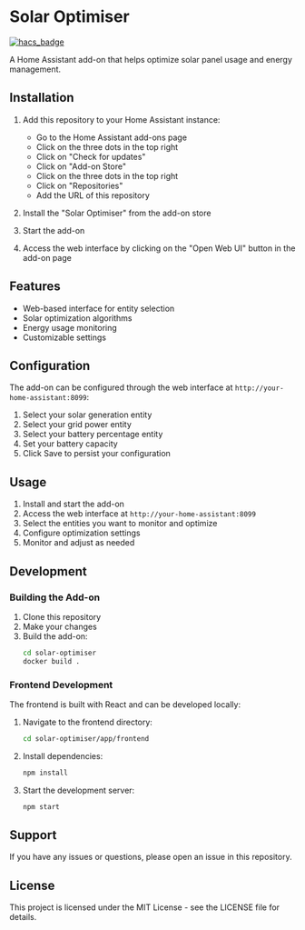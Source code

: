 # Solar Optimiser

[![hacs_badge](https://img.shields.io/badge/HACS-Custom-orange.svg)](https://github.com/custom-components/hacs)

A Home Assistant add-on that helps optimize solar panel usage and energy management.

## Installation

1. Add this repository to your Home Assistant instance:
   - Go to the Home Assistant add-ons page
   - Click on the three dots in the top right
   - Click on "Check for updates"
   - Click on "Add-on Store"
   - Click on the three dots in the top right
   - Click on "Repositories"
   - Add the URL of this repository

2. Install the "Solar Optimiser" from the add-on store

3. Start the add-on

4. Access the web interface by clicking on the "Open Web UI" button in the add-on page

## Features

- Web-based interface for entity selection
- Solar optimization algorithms
- Energy usage monitoring
- Customizable settings

## Configuration

The add-on can be configured through the web interface at `http://your-home-assistant:8099`:

1. Select your solar generation entity
2. Select your grid power entity
3. Select your battery percentage entity
4. Set your battery capacity
5. Click Save to persist your configuration

## Usage

1. Install and start the add-on
2. Access the web interface at `http://your-home-assistant:8099`
3. Select the entities you want to monitor and optimize
4. Configure optimization settings
5. Monitor and adjust as needed

## Development

### Building the Add-on

1. Clone this repository
2. Make your changes
3. Build the add-on:
   ```bash
   cd solar-optimiser
   docker build .
   ```

### Frontend Development

The frontend is built with React and can be developed locally:

1. Navigate to the frontend directory:
   ```bash
   cd solar-optimiser/app/frontend
   ```
2. Install dependencies:
   ```bash
   npm install
   ```
3. Start the development server:
   ```bash
   npm start
   ```

## Support

If you have any issues or questions, please open an issue in this repository.

## License

This project is licensed under the MIT License - see the LICENSE file for details.
